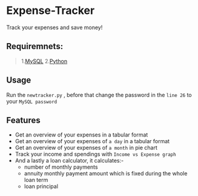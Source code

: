 # Expense-Tracker
Track your expenses and save money!
## Requiremnets:
 > 1.[MySQL](https://www.mysql.com/downloads/)
 > 2.[Python](https://www.python.org/downloads/)
## Usage
Run the `newtracker.py` , before that change the password in the `line 26` to your `MySQL password`
## Features
- Get an overview of your expenses in a tabular format
- Get an overview of your expenses of `a day` in a tabular format
- Get an overview of your expenses of `a month` in pie chart
- Track your income and spendings with `Income vs Expense graph`
- And a lastly a loan calculator, it calculates:-
  - number of monthly payments
  - annuity monthly payment amount which is fixed during the whole loan term
  - loan principal  
 
